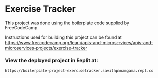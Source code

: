 # Exercise Tracker

This project was done using the boilerplate code supplied by FreeCodeCamp. 

Instructions used for building this project can be found at https://www.freecodecamp.org/learn/apis-and-microservices/apis-and-microservices-projects/exercise-tracker

### View the deployed project in Replit at:
    https://boilerplate-project-exercisetracker.savithpanamgama.repl.co
